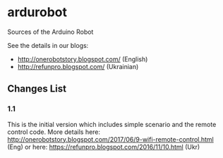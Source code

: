 # ardurobot
Sources of the Arduino Robot

See the details in our blogs:
 * http://onerobotstory.blogspot.com/ (English)
 * http://refunpro.blogspot.com/ (Ukrainian)

## Changes List
### 1.1
This is the initial version which includes simple scenario and the remote control code. More details here: http://onerobotstory.blogspot.com/2017/06/9-wifi-remote-control.html (Eng) or here: https://refunpro.blogspot.com/2016/11/10.html (Ukr)
